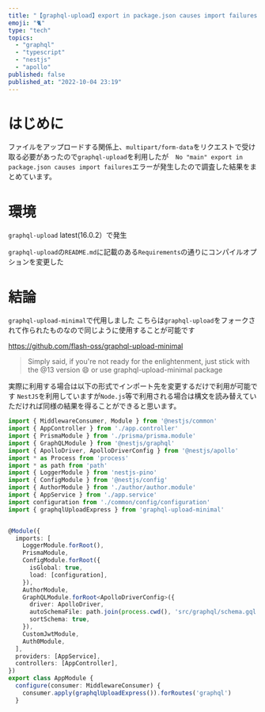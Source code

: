 ```yaml
---
title: "【graphql-upload】export in package.json causes import failuresが出た場合対応"
emoji: "🐈"
type: "tech"
topics:
  - "graphql"
  - "typescript"
  - "nestjs"
  - "apollo"
published: false
published_at: "2022-10-04 23:19"
---
```


# はじめに

ファイルをアップロードする関係上、`multipart/form-data`をリクエストで受け取る必要があったので`graphql-upload`を利用したが　`No "main" export in package.json causes import failures`エラーが発生したので調査した結果をまとめています。

# 環境

`graphql-upload` latest(16.0.2）で発生

`graphql-upload`の`README.md`に記載のある`Requirements`の通りにコンパイルオプションを変更した

# 結論

`graphql-upload-minimal`で代用しました
こちらは`graphql-upload`をフォークされて作られたものなので同じように使用することが可能です

https://github.com/flash-oss/graphql-upload-minimal

> Simply said, if you're not ready for the enlightenment, just stick with the @13 version 😄 or use graphql-upload-minimal package

実際に利用する場合は以下の形式でインポート先を変更するだけで利用が可能です
`NestJS`を利用していますが`Node.js`等で利用される場合は構文を読み替えていただければ同様の結果を得ることができると思います。

```ts:app.module.ts
import { MiddlewareConsumer, Module } from '@nestjs/common'
import { AppController } from './app.controller'
import { PrismaModule } from './prisma/prisma.module'
import { GraphQLModule } from '@nestjs/graphql'
import { ApolloDriver, ApolloDriverConfig } from '@nestjs/apollo'
import * as Process from 'process'
import * as path from 'path'
import { LoggerModule } from 'nestjs-pino'
import { ConfigModule } from '@nestjs/config'
import { AuthorModule } from './author/author.module'
import { AppService } from './app.service'
import configuration from './common/config/configuration'
import { graphqlUploadExpress } from 'graphql-upload-minimal'


@Module({
  imports: [
    LoggerModule.forRoot(),
    PrismaModule,
    ConfigModule.forRoot({
      isGlobal: true,
      load: [configuration],
    }),
    AuthorModule,
    GraphQLModule.forRoot<ApolloDriverConfig>({
      driver: ApolloDriver,
      autoSchemaFile: path.join(process.cwd(), 'src/graphql/schema.gql'),
      sortSchema: true,
    }),
    CustomJwtModule,
    Auth0Module,
  ],
  providers: [AppService],
  controllers: [AppController],
})
export class AppModule {
  configure(consumer: MiddlewareConsumer) {
    consumer.apply(graphqlUploadExpress()).forRoutes('graphql')
  }
```